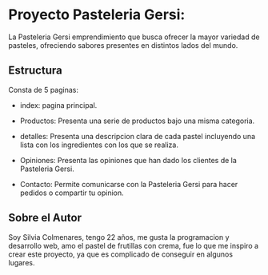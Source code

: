 # Proyecto Pasteleria Gersi:

La Pasteleria Gersi emprendimiento que busca ofrecer la mayor variedad de pasteles, ofreciendo sabores presentes en distintos lados del mundo.

## Estructura
Consta de 5 paginas:

- index: pagina principal.

- Productos: Presenta una serie de productos bajo una misma categoria.

- detalles: Presenta una descripcion clara de cada pastel incluyendo una lista con los ingredientes con los que se realiza.

- Opiniones: Presenta las opiniones que han dado los clientes de la Pasteleria Gersi.

- Contacto: Permite comunicarse con la Pasteleria Gersi para hacer pedidos o compartir tu opinion.


## Sobre el Autor

Soy Silvia Colmenares, tengo 22 años, me gusta la programacion y desarrollo web, amo el pastel de frutillas con crema, fue lo que me inspiro a crear este proyecto, ya que es complicado de conseguir en algunos lugares. 

